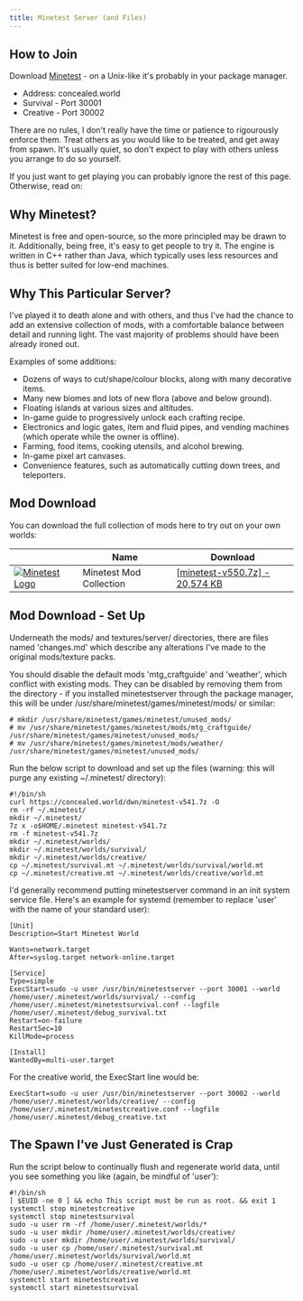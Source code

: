 ```yaml
---
title: Minetest Server (and Files)
---
```


## How to Join

Download [Minetest](https://web.archive.org/web/20220521151638/https://www.minetest.net/downloads/) - on a Unix-like it's probably in your package manager.

- Address: concealed.world
- Survival - Port 30001
- Creative - Port 30002

There are no rules, I don't really have the time or patience to rigourously enforce them. Treat others as you would like to be treated, and get away from spawn. It's usually quiet, so don't expect to play with others unless you arrange to do so yourself.

If you just want to get playing you can probably ignore the rest of this page. Otherwise, read on:

## Why Minetest?

Minetest is free and open-source, so the more principled may be drawn to it. Additionally, being free, it's easy to get people to try it. The engine is written in C++ rather than Java, which typically uses less resources and thus is better suited for low-end machines.

## Why This Particular Server?

I've played it to death alone and with others, and thus I've had the chance to add an extensive collection of mods, with a comfortable balance between detail and running light. The vast majority of problems should have been already ironed out.

Examples of some additions:

- Dozens of ways to cut/shape/colour blocks, along with many decorative items.
- Many new biomes and lots of new flora (above and below ground).
- Floating islands at various sizes and altitudes.
- In-game guide to progressively unlock each crafting recipe.
- Electronics and logic gates, item and fluid pipes, and vending machines (which operate while the owner is offline).
- Farming, food items, cooking utensils, and alcohol brewing.
- In-game pixel art canvases.
- Convenience features, such as automatically cutting down trees, and teleporters.

## Mod Download

You can download the full collection of mods here to try out on your own worlds:

|                                                              | Name                    | Download                                                     |
| ------------------------------------------------------------ | ----------------------- | ------------------------------------------------------------ |
| [![Minetest Logo](https://web.archive.org/web/20220521151638im_/https://concealed.world/img/blog/minetesticon.png)](https://web.archive.org/web/20220521151638/https://concealed.world/img/blog/minetesticon.png) | Minetest Mod Collection | [[minetest-v550.7z\] - 20,574 KB](https://web.archive.org/web/20220521151638/https://concealed.world/dwn/minetest-v550.7z) |



## Mod Download - Set Up

Underneath the mods/ and textures/server/ directories, there are files named 'changes.md' which describe any alterations I've made to the original mods/texture packs.

You should disable the default mods 'mtg_craftguide' and 'weather', which conflict with existing mods. They can be disabled by removing them from the directory - if you installed minetestserver through the package manager, this will be under /usr/share/minetest/games/minetest/mods/ or similar:

```
# mkdir /usr/share/minetest/games/minetest/unused_mods/
# mv /usr/share/minetest/games/minetest/mods/mtg_craftguide/ /usr/share/minetest/games/minetest/unused_mods/
# mv /usr/share/minetest/games/minetest/mods/weather/ /usr/share/minetest/games/minetest/unused_mods/
```

Run the below script to download and set up the files (warning: this will purge any existing ~/.minetest/ directory):

```
#!/bin/sh
curl https://concealed.world/dwn/minetest-v541.7z -O
rm -rf ~/.minetest/
mkdir ~/.minetest/
7z x -o$HOME/.minetest minetest-v541.7z
rm -f minetest-v541.7z
mkdir ~/.minetest/worlds/
mkdir ~/.minetest/worlds/survival/
mkdir ~/.minetest/worlds/creative/
cp ~/.minetest/survival.mt ~/.minetest/worlds/survival/world.mt
cp ~/.minetest/creative.mt ~/.minetest/worlds/creative/world.mt
```

I'd generally recommend putting minetestserver command in an init system service file. Here's an example for systemd (remember to replace 'user' with the name of your standard user):

```
[Unit]
Description=Start Minetest World

Wants=network.target
After=syslog.target network-online.target

[Service]
Type=simple
ExecStart=sudo -u user /usr/bin/minetestserver --port 30001 --world /home/user/.minetest/worlds/survival/ --config /home/user/.minetest/minetestsurvival.conf --logfile /home/user/.minetest/debug_survival.txt
Restart=on-failure
RestartSec=10
KillMode=process

[Install]
WantedBy=multi-user.target
```

For the creative world, the ExecStart line would be:

```
ExecStart=sudo -u user /usr/bin/minetestserver --port 30002 --world /home/user/.minetest/worlds/creative/ --config /home/user/.minetest/minetestcreative.conf --logfile /home/user/.minetest/debug_creative.txt
```

## The Spawn I've Just Generated is Crap

Run the script below to continually flush and regenerate world data, until you see something you like (again, be mindful of 'user'):

```
#!/bin/sh
[ $EUID -ne 0 ] && echo This script must be run as root. && exit 1
systemctl stop minetestcreative
systemctl stop minetestsurvival
sudo -u user rm -rf /home/user/.minetest/worlds/*
sudo -u user mkdir /home/user/.minetest/worlds/creative/
sudo -u user mkdir /home/user/.minetest/worlds/survival/
sudo -u user cp /home/user/.minetest/survival.mt /home/user/.minetest/worlds/survival/world.mt
sudo -u user cp /home/user/.minetest/creative.mt /home/user/.minetest/worlds/creative/world.mt
systemctl start minetestcreative
systemctl start minetestsurvival
```
